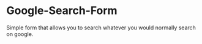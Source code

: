 # Google-Search-Form
Simple form that allows you to search whatever you would normally search on google.
